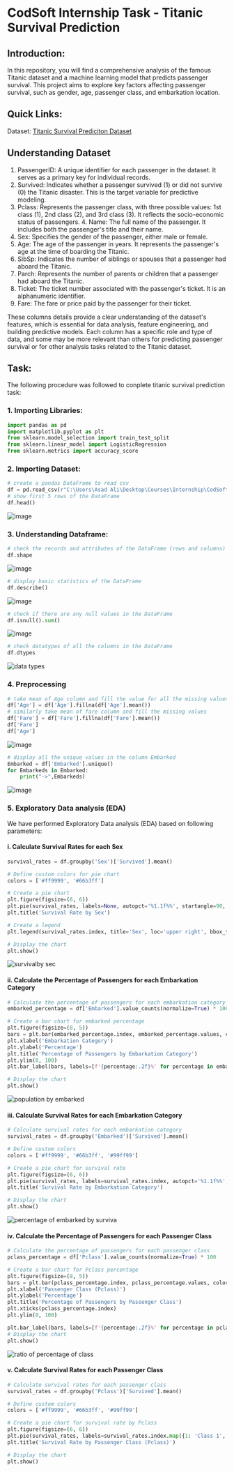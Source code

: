 # CodSoft Internship Task - Titanic Survival Prediction

## Introduction: 
In this repository, you will find a comprehensive analysis of the famous Titanic dataset and a machine learning model that predicts passenger survival. This project aims to explore key factors affecting passenger survival, such as gender, age, passenger class, and embarkation location.

## Quick Links:
Dataset: [Titanic Survival Prediciton Dataset](https://www.kaggle.com/datasets/brendan45774/test-file)

## Understanding Dataset 
1. PassengerID: A unique identifier for each passenger in the dataset. It serves as a primary key for individual records.  
2. Survived: Indicates whether a passenger survived (1) or did not survive (0) the Titanic disaster. This is the target variable for predictive modeling.  
3. Pclass: Represents the passenger class, with three possible values: 1st class (1), 2nd class (2), and 3rd class (3). It reflects the socio-economic status of passengers. 4. Name: The full name of the passenger. It includes both the passenger's title and their name.   
5. Sex: Specifies the gender of the passenger, either male or female.  
6. Age: The age of the passenger in years. It represents the passenger's age at the time of boarding the Titanic.  
7. SibSp: Indicates the number of siblings or spouses that a passenger had aboard the Titanic.  
8. Parch: Represents the number of parents or children that a passenger had aboard the Titanic.   
9. Ticket: The ticket number associated with the passenger's ticket. It is an alphanumeric identifier.  
10. Fare: The fare or price paid by the passenger for their ticket.  

These columns details provide a clear understanding of the dataset's features, which is essential for data analysis, feature engineering, and building predictive models. Each column has a specific role and type of data, and some may be more relevant than others for predicting passenger survival or for other analysis tasks related to the Titanic dataset.

## Task:
The following procedure was followed to conplete titanic survival prediction task:

### 1. Importing Libraries:
```python
import pandas as pd
import matplotlib.pyplot as plt
from sklearn.model_selection import train_test_split
from sklearn.linear_model import LogisticRegression
from sklearn.metrics import accuracy_score
```
### 2. Importing Dataset: 
```python
# create a pandas DataFrame to read csv
df = pd.read_csv(r"C:\Users\Asad Ali\Desktop\Courses\Internship\CodSoft\Task 1 - Titanic Survival\titanic.csv")
# show first 5 rows of the DataFrame
df.head()
```
![image](https://github.com/Tayyaba-Abro/CodSoft-Internship-Task---Titanic-Survival-Prediction/assets/47588244/fe8c358c-2082-47f1-b3e2-fdeaa4c3452f)

### 3. Understanding Dataframe:
```python
# check the records and attributes of the DataFrame (rows and columns)
df.shape
```
![image](https://github.com/Tayyaba-Abro/CodSoft-Internship-Task---Titanic-Survival-Prediction/assets/47588244/fbbae38a-7569-4c14-a28b-8e64eedba4eb)

```python
# display basic statistics of the DataFrame
df.describe()
```
![image](https://github.com/Tayyaba-Abro/CodSoft-Internship-Task---Titanic-Survival-Prediction/assets/47588244/e2341610-f09c-4e09-8bbb-212c754a4c18)

```python
# check if there are any null values in the DataFrame
df.isnull().sum()
```
![image](https://github.com/Tayyaba-Abro/CodSoft-Internship-Task---Titanic-Survival-Prediction/assets/47588244/648daa1a-26d8-45f2-9db4-1a1ad196feff)

```python
# check datatypes of all the columns in the DataFrame
df.dtypes
```
![data types](https://github.com/Tayyaba-Abro/CodSoft-Internship-Task---Titanic-Survival-Prediction/assets/47588244/fbb33b00-b62d-4499-a6bb-d7ac6c2566d0)

### 4. Preprocessing 
```python
# take mean of Age column and fill the value for all the missing values in that column
df['Age'] = df['Age'].fillna(df['Age'].mean())
# similarly take mean of fare column and fill the missing values
df['Fare'] = df['Fare'].fillna(df['Fare'].mean())
df['Fare']
df['Age']
```
![image](https://github.com/Tayyaba-Abro/CodSoft-Internship-Task---Titanic-Survival-Prediction/assets/47588244/b7767e50-8d75-4c24-b9af-7d73b5cef6cd)

```python
# display all the unique values in the column Embarked
Embarked = df['Embarked'].unique()
for Embarkeds in Embarked:
    print("->",Embarkeds)
```
![image](https://github.com/Tayyaba-Abro/CodSoft-Internship-Task---Titanic-Survival-Prediction/assets/47588244/f34073f5-6c7c-4f38-97bc-a8fa1e1166a1)

### 5. Exploratory Data analysis (EDA)
We have performed Exploratory Data analysis (EDA) based on following parameters:

#### i. Calculate Survival Rates for each Sex
```python
survival_rates = df.groupby('Sex')['Survived'].mean()

# Define custom colors for pie chart
colors = ['#ff9999', '#66b3ff']

# Create a pie chart
plt.figure(figsize=(6, 6))
plt.pie(survival_rates, labels=None, autopct='%1.1f%%', startangle=90, colors= colors)
plt.title('Survival Rate by Sex')

# Create a legend
plt.legend(survival_rates.index, title='Sex', loc='upper right', bbox_to_anchor=(1, 1))

# Display the chart
plt.show()
```
![survivalby sec](https://github.com/Tayyaba-Abro/CodSoft-Internship-Task---Titanic-Survival-Prediction/assets/47588244/a2f55c2e-5675-4480-88c3-4289a13d3ca2)

#### ii. Calculate the Percentage of Passengers for each Embarkation Category
```python
# Calculate the percentage of passengers for each embarkation category
embarked_percentage = df['Embarked'].value_counts(normalize=True) * 100

# Create a bar chart for embarked percentage
plt.figure(figsize=(8, 5))
bars = plt.bar(embarked_percentage.index, embarked_percentage.values, color=['#ff9999', '#66b3ff', '#99ff99'])
plt.xlabel('Embarkation Category')
plt.ylabel('Percentage')
plt.title('Percentage of Passengers by Embarkation Category')
plt.ylim(0, 100)
plt.bar_label(bars, labels=[f'{percentage:.2f}%' for percentage in embarked_percentage], fontsize=12)

# Display the chart
plt.show()
```
![population by embarked](https://github.com/Tayyaba-Abro/CodSoft-Internship-Task---Titanic-Survival-Prediction/assets/47588244/c681dc09-8970-42df-abc8-ff0fe107b50f)

#### iii. Calculate Survival Rates for each Embarkation Category
```python
# Calculate survival rates for each embarkation category
survival_rates = df.groupby('Embarked')['Survived'].mean()

# Define custom colors
colors = ['#ff9999', '#66b3ff', '#99ff99']

# Create a pie chart for survival rate
plt.figure(figsize=(6, 6))
plt.pie(survival_rates, labels=survival_rates.index, autopct='%1.1f%%', startangle=90, colors=colors)
plt.title('Survival Rate by Embarkation Category')

# Display the chart
plt.show()
```
![percentage of embarked by surviva](https://github.com/Tayyaba-Abro/CodSoft-Internship-Task---Titanic-Survival-Prediction/assets/47588244/22e0660e-6bcc-4548-a2c3-c72b061cb368)

#### iv. Calculate the Percentage of Passengers for each Passenger Class
```python
# Calculate the percentage of passengers for each passenger class
pclass_percentage = df['Pclass'].value_counts(normalize=True) * 100

# Create a bar chart for Pclass percentage
plt.figure(figsize=(8, 5))
bars = plt.bar(pclass_percentage.index, pclass_percentage.values, color=['#ff9999', '#66b3ff', '#99ff99'])
plt.xlabel('Passenger Class (Pclass)')
plt.ylabel('Percentage')
plt.title('Percentage of Passengers by Passenger Class')
plt.xticks(pclass_percentage.index)
plt.ylim(0, 100)

plt.bar_label(bars, labels=[f'{percentage:.2f}%' for percentage in pclass_percentage], fontsize=12)
# Display the chart
plt.show()
```
![ratio of percentage of class](https://github.com/Tayyaba-Abro/CodSoft-Internship-Task---Titanic-Survival-Prediction/assets/47588244/bd1ffb02-219c-444b-9ac1-f681713a451e)

#### v. Calculate Survival Rates for each Passenger Class
```python
# Calculate survival rates for each passenger class
survival_rates = df.groupby('Pclass')['Survived'].mean()

# Define custom colors
colors = ['#ff9999', '#66b3ff', '#99ff99']

# Create a pie chart for survival rate by Pclass
plt.figure(figsize=(6, 6))
plt.pie(survival_rates, labels=survival_rates.index.map({1: 'Class 1', 2: 'Class 2', 3: 'Class 3'}), autopct='%1.1f%%', startangle=90, colors=colors)
plt.title('Survival Rate by Passenger Class (Pclass)')

# Display the chart
plt.show()
```
